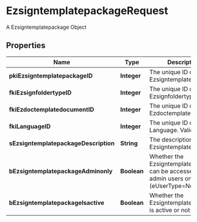 

# EzsigntemplatepackageRequest

A Ezsigntemplatepackage Object

## Properties

| Name | Type | Description | Notes |
|------------ | ------------- | ------------- | -------------|
|**pkiEzsigntemplatepackageID** | **Integer** | The unique ID of the Ezsigntemplatepackage |  [optional] |
|**fkiEzsignfoldertypeID** | **Integer** | The unique ID of the Ezsignfoldertype. |  |
|**fkiEzdoctemplatedocumentID** | **Integer** | The unique ID of the Ezdoctemplatedocument |  [optional] |
|**fkiLanguageID** | **Integer** | The unique ID of the Language.  Valid values:  |Value|Description| |-|-| |1|French| |2|English| |  |
|**sEzsigntemplatepackageDescription** | **String** | The description of the Ezsigntemplatepackage |  |
|**bEzsigntemplatepackageAdminonly** | **Boolean** | Whether the Ezsigntemplatepackage can be accessed by admin users only (eUserType&#x3D;Normal) |  |
|**bEzsigntemplatepackageIsactive** | **Boolean** | Whether the Ezsigntemplatepackage is active or not |  |



